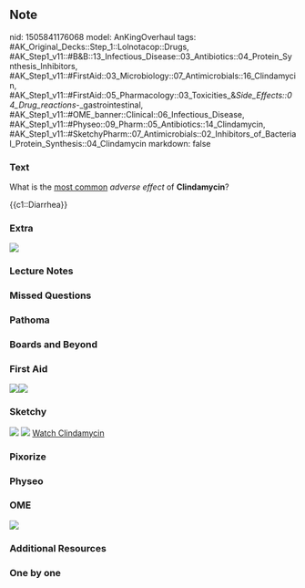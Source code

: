 ## Note
nid: 1505841176068
model: AnKingOverhaul
tags: #AK_Original_Decks::Step_1::Lolnotacop::Drugs, #AK_Step1_v11::#B&B::13_Infectious_Disease::03_Antibiotics::04_Protein_Synthesis_Inhibitors, #AK_Step1_v11::#FirstAid::03_Microbiology::07_Antimicrobials::16_Clindamycin, #AK_Step1_v11::#FirstAid::05_Pharmacology::03_Toxicities_&_Side_Effects::04_Drug_reactions_-_gastrointestinal, #AK_Step1_v11::#OME_banner::Clinical::06_Infectious_Disease, #AK_Step1_v11::#Physeo::09_Pharm::05_Antibiotics::14_Clindamycin, #AK_Step1_v11::#SketchyPharm::07_Antimicrobials::02_Inhibitors_of_Bacterial_Protein_Synthesis::04_Clindamycin
markdown: false

### Text
What is the <u>most common</u> <i>adverse effect</i> of
<b>Clindamycin</b>?
<div>
  {{c1::Diarrhea}}
</div>

### Extra
<img src="paste-9556302233999.jpg">

### Lecture Notes


### Missed Questions


### Pathoma


### Boards and Beyond


### First Aid
<img src="paste-321710230339587.jpg"><img src=
"paste-402932356874243.jpg">

### Sketchy
<img src="paste-222492190834689.jpg"> <img src=
"Screen%20Shot%202020-01-28%20at%206.36.22%20PM.png"> <a href=
"https://dashboard.sketchy.com/study/medical/courses/medical-pharmacology/units/medical-pharmacology-antimicrobials/videos/medical-pharmacology-antimicrobials-inhibitors-of-bacterial-protein-synthesis-clindamycin?utm_source=anki&utm_medium=partnership&utm_campaign=february_update&utm_content=medical">
Watch Clindamycin</a>

### Pixorize


### Physeo


### OME
<div class="ome-widget">
  <a href=
  "https://onlinemeded.org/spa/infectious-disease?ref=anki"><img src="_OME_AnkiFlashcards_Topic_1.png"></a>
</div>

### Additional Resources


### One by one

